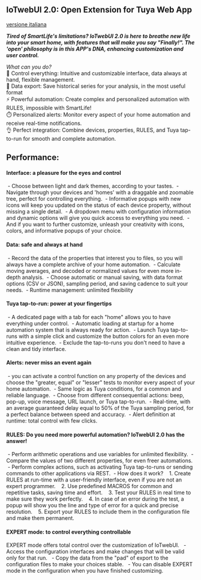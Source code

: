 ## IoTwebUI 2.0: Open Extension for Tuya Web App

[versione italiana](https://github.com/msillano/IoTwebUI/blob/main/LEGGIMI20.md)

**_Tired of SmartLife's limitations? IoTwebUI 2.0 is here to breathe new life into your smart home, with features that will make you say "Finally!". The 'open' philosophy is in this APP's DNA, enhancing customization and user control._**

_What can you do?_<br>
 👀 Control everything: Intuitive and customizable interface, data always at hand, flexible management.<br>
🔬 Data export: Save historical series for your analysis, in the most useful format<br>
⚡️ Powerful automation: Create complex and personalized automation with RULES, impossible with SmartLife!<br>
⏱️ Personalized alerts: Monitor every aspect of your home automation and receive real-time notifications.<br>
👌 Perfect integration: Combine devices, properties, RULES, and Tuya tap-to-run for smooth and complete automation.

## Performance:

#### Interface: a pleasure for the eyes and control

 - Choose between light and dark themes, according to your tastes.
 - Navigate through your devices and 'homes' with a draggable and zoomable tree, perfect for controlling everything.
 - Informative popups with new icons will keep you updated on the status of each device property, without missing a single detail.
 - A dropdown menu with configuration information and dynamic options will give you quick access to everything you need.
 - And if you want to further customize, unleash your creativity with icons, colors, and informative popups of your choice.

#### Data: safe and always at hand

 - Record the data of the properties that interest you to files, so you will always have a complete archive of your home automation.
 - Calculate moving averages, and decoded or normalized values for even more in-depth analysis.
 - Choose automatic or manual saving, with data format options (CSV or JSON), sampling period, and saving cadence to suit your needs.
 - Runtime management: unlimited flexibility

#### Tuya tap-to-run: power at your fingertips

 - A dedicated page with a tab for each "home" allows you to have everything under control.
 - Automatic loading at startup for a home automation system that is always ready for action.
 - Launch Tuya tap-to-runs with a simple click and customize the button colors for an even more intuitive experience.
 - Exclude the tap-to-runs you don't need to have a clean and tidy interface.

#### Alerts: never miss an event again

 - you can activate a control function on any property of the devices and choose the "greater, equal" or "lesser" tests to monitor every aspect of your home automation.
 - Same logic as Tuya conditions, for a common and reliable language.
 - Choose from different consequential actions: beep, pop-up, voice message, URL launch, or Tuya tap-to-run.
 - Real-time, with an average guaranteed delay equal to 50% of the Tuya sampling period, for a perfect balance between speed and accuracy.
 - Alert definition at runtime: total control with few clicks.

#### RULES: Do you need more powerful automation? IoTwebUI 2.0 has the answer!

 - Perform arithmetic operations and use variables for unlimited flexibility.
 - Compare the values of two different properties, for even freer automations.
 - Perform complex actions, such as activating Tuya tap-to-runs or sending commands to other applications via REST.
 - How does it work?
   1. Create RULES at run-time with a user-friendly interface, even if you are not an expert programmer.
   2. Use predefined MACROS for common and repetitive tasks, saving time and effort.
   3. Test your RULES in real time to make sure they work perfectly.
   4. In case of an error during the test, a popup will show you the line and type of error for a quick and precise resolution.
   5. Export your RULES to include them in the configuration file and make them permanent.

#### EXPERT mode: to control everything controllable

EXPERT mode offers total control over the customization of IoTwebUI.
  - Access the configuration interfaces and make changes that will be valid only for that run.
  - Copy the data from the "pad" of export to the configuration files to make your choices stable.
  - You can disable EXPERT mode in the configuration when you have finished customizing.
